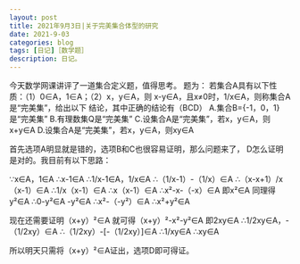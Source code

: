 ```yaml
---
layout: post
title: 2021年9月3日|关于完美集合体型的研究
date: 2021-9-03
categories: blog
tags: [日记]［数学题］
description: 日记。
---
```


今天数学网课讲评了一道集合定义题，值得思考。
题为：
若集合A具有以下性质：（1）0∈A，1∈A；（2）x，y∈A，则
x-y∈A，且x≠0时，1/x∈A，则称集合A是“完美集”，给出以下
结论，其中正确的结论有（BCD）
A.集合B={-1，0，1}是“完美集”
B.有理数集Q是“完美集”
C.设集合A是“完美集”，若x，y∈A，则x+y∈A
D.设集合A是“完美集”，若x，y∈A，则xy∈A

首先选项A明显就是错的，选项B和C也很容易证明，那么问题来了，
D怎么证明是对的。我目前有以下思路：

∵x∈A，1∈A
∴x-1∈A
∴1/x-1∈A，1/x∈A
∴（1/x-1）-（1/x）∈A
∴（x-x+1）/x（x-1）∈A
∴1/x（x-1）∈A
∴x（x-1）∈A
∴x²-x-（-x）∈A
即x²∈A
同理得y²∈A
∴0-y²∈A
-y²∈A
∴x²-（-y²）∈A
∴x²+y²∈A

现在还需要证明（x+y）²∈A
就可得（x+y）²-x²-y²∈A
即2xy∈A
∴1/2xy∈A，-（1/2xy）∈A
∴（1/2xy）-[-（1/2xy）]∈A
∴1/xy∈A
∴xy∈A

所以明天只需将（x+y）²∈A证出，选项D即可得证。
